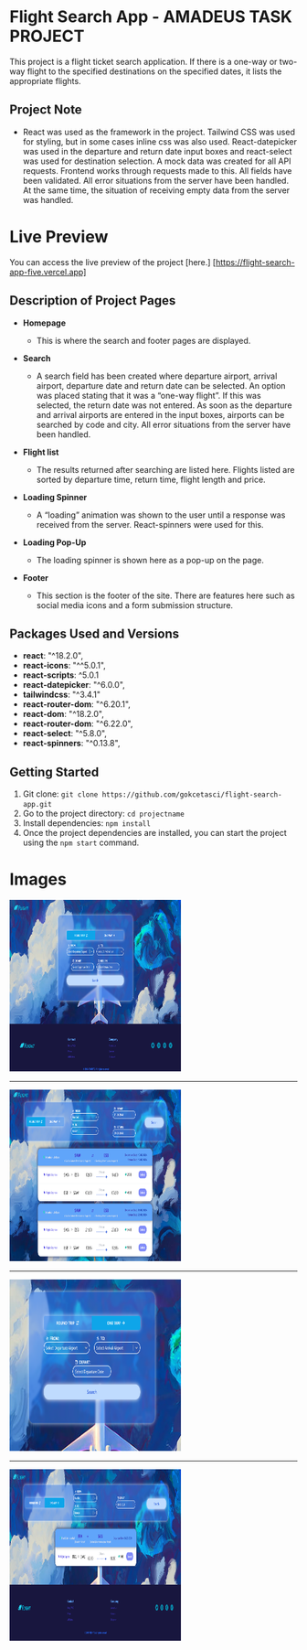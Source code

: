 # Flight Search App - AMADEUS TASK PROJECT

This project is a flight ticket search application. If there is a one-way or two-way flight to the specified destinations on the specified dates, it lists the appropriate flights. 

## Project Note
- React was used as the framework in the project. Tailwind CSS was used for styling, but in some cases inline css was also used. React-datepicker was used in the departure and return date input boxes and react-select was used for destination selection. A mock data was created for all API requests. Frontend works through requests made to this. All fields have been validated. All error situations from the server have been handled. At the same time, the situation of receiving empty data from the server was handled.

# Live Preview

You can access the live preview of the project [here.] [https://flight-search-app-five.vercel.app]

## Description of Project Pages

- **Homepage**
    - This is where the search and footer pages are displayed.

- **Search**
    - A search field has been created where departure airport, arrival airport, departure date and return date can be selected. An option was placed stating that it was a “one-way flight”. If this was selected, the return date was not entered. As soon as the departure and arrival airports are entered in the input boxes, airports can be searched by code and city. All error situations from the server have been handled.

- **Flight list**
    - The results returned after searching are listed here. Flights listed are sorted by departure time, return time, flight length and price.

- **Loading Spinner** 
    - A “loading” animation was shown to the user until a response was received from the server. React-spinners were used for this.

- **Loading Pop-Up**
    - The loading spinner is shown here as a pop-up on the page.

- **Footer**
    - This section is the footer of the site. There are features here such as social media icons and a form submission structure.

## Packages Used and Versions

- **react**: "^18.2.0",
- **react-icons**: "^^5.0.1",
- **react-scripts**: ^5.0.1
- **react-datepicker**: "^6.0.0",
- **tailwindcss**: "^3.4.1"
- **react-router-dom**: "^6.20.1",
- **react-dom**: "^18.2.0",
- **react-router-dom**: "^6.22.0",
- **react-select**: "^5.8.0",
- **react-spinners**: "^0.13.8",

## Getting Started

1. Git clone: `git clone https://github.com/gokcetasci/flight-search-app.git`
2. Go to the project directory: `cd projectname`
3. Install dependencies: `npm install`
4. Once the project dependencies are installed, you can start the project using the `npm start` command.

# Images

<img src="./src/images/Websitepage1.png" width="300" height="300">

------------------------------------------------------------------------

<img src="./src/images/Websitepage3.png" width="300" height="300">

------------------------------------------------------------------------

<img src="./src/images/Websitepage4.png" width="300" height="300">

------------------------------------------------------------------------

<img src="./src/images/Websitepage5.png" width="300" height="300">





